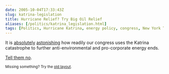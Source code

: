 ```yaml
--- 
date: 2005-10-04T17:33:43Z
slug: katrina-legislation
title: Hurricane Relief? Try Big Oil Relief
aliases: [/politics/katrina_legislation.html]
tags: [Politics, Hurricane Katrina, energy policy, congress, New York Times, Salon.com, NRDC]
---
```


<p>It is <a href="http://www.nytimes.com/2005/10/03/opinion/03mon2.html" title="New York Times: &#x201c;Exploiting Katrina&#x201d;">absolutely</a> <a href="http://www.salon.com/opinion/feature/2005/09/17/muckraker/" title="Salon.com: &#x201c;Capitalizing on Katrina&#x201d;">astonishing</a> how readily our congress uses the Katrina catastrophe to further anti-environmental and pro-corporate energy ends.</p>

<p><a href="http://www.nrdcactionfund.org/ctt.asp?u=2066706&amp;l=1409" title="NRDC: &#x201c;Take Action Against Two Dangerous Energy Bills&#x201d;">Tell them no</a>.</p>

<p class="past"><small>Missing something? Try the <a rel="nofollow" href="http://past.justatheory.com/politics/katrina_legislation.html">old layout</a>.</small></p>


